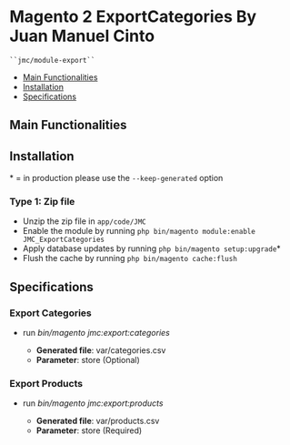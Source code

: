 # Magento 2 ExportCategories By Juan Manuel Cinto

    ``jmc/module-export``

 - [Main Functionalities](#markdown-header-main-functionalities)
 - [Installation](#markdown-header-installation)
 - [Specifications](#markdown-header-specifications)


## Main Functionalities


## Installation
\* = in production please use the `--keep-generated` option

### Type 1: Zip file

 - Unzip the zip file in `app/code/JMC`
 - Enable the module by running `php bin/magento module:enable JMC_ExportCategories`
 - Apply database updates by running `php bin/magento setup:upgrade`\*
 - Flush the cache by running `php bin/magento cache:flush`


## Specifications

### Export Categories

 - run *bin/magento jmc:export:categories* <store-id>
   - **Generated file**: var/categories.csv
   - **Parameter**: store (Optional)


### Export Products

 - run *bin/magento jmc:export:products* <store-id>
	- **Generated file**: var/products.csv
   - **Parameter**: store (Required)

